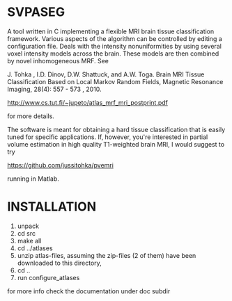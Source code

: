 SVPASEG
=======

A tool written in C implementing a flexible MRI brain tissue classification framework. Various aspects of the algorithm 
can be controlled by editing a configuration file. Deals with the intensity nonuniformities by using several 
voxel intensity models across the brain. These models are then combined by  novel inhomogeneous MRF. See

J. Tohka , I.D. Dinov, D.W. Shattuck, and A.W. Toga. 
Brain MRI Tissue Classification Based on Local Markov Random Fields, 
Magnetic Resonance Imaging, 28(4): 557 - 573 , 2010.

http://www.cs.tut.fi/~jupeto/atlas_mrf_mri_postprint.pdf

for more details.

The software is meant for obtaining a hard tissue classification that is easily tuned for specific applications.
If, however, you're interested in partial volume estimation in high quality T1-weighted brain MRI, I would suggest to try 

https://github.com/jussitohka/pvemri 

running in Matlab.

INSTALLATION
============

1. unpack 
2. cd src
3. make all
4. cd ../atlases
5. unzip atlas-files, assuming the zip-files (2 of them) have been downloaded to this directory, 
6. cd ..
7. run configure_atlases

for more info check the documentation under doc subdir

